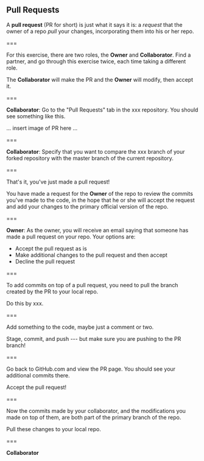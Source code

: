 ---
---

## Pull Requests

A **pull request** (PR for short) is just what it says it is: a *request* that the owner of a repo 
*pull* your changes, incorporating them into his or her repo. 

===

For this exercise, there are two roles, the **Owner** and **Collaborator**. Find a partner, 
and go through this exercise twice, each time taking a different role. 

The **Collaborator** will make the PR and the **Owner** will modify, then accept it.

===

**Collaborator**: Go to the "Pull Requests" tab in the xxx repository. You should see something like this.

... insert image of PR here ...

===

**Collaborator**: Specify that you want to compare the xxx branch of your forked repository 
with the master branch of the current repository.

===

That's it, you've just made a pull request!

You have made a request for the **Owner** of the repo to review the commits you've made to the code, 
in the hope that he or she will accept the request and add your changes to the primary official version of the repo.

===

**Owner**: As the owner, you will receive an email saying that someone has made a pull request on your repo. 
Your options are:

- Accept the pull request as is
- Make additional changes to the pull request and then accept
- Decline the pull request

===

To add commits on top of a pull request, you need to pull the branch created by the PR to your local repo.

Do this by xxx.

===

Add something to the code, maybe just a comment or two. 

Stage, commit, and push --- but make sure you are pushing to the PR branch!

===

Go back to GitHub.com and view the PR page. You should see your additional commits there.

Accept the pull request!

===

Now the commits made by your collaborator, and the modifications you made on top of them, are both part of 
the primary branch of the repo. 

Pull these changes to your local repo.

===

**Collaborator**